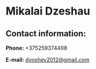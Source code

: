 # Mikalai Dzeshau

## Contact information:

**Phone:** +375259374498

**E-mail:** dyoshev2012@gmail.com